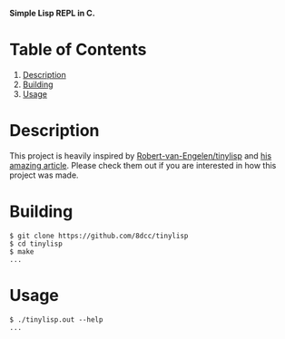 **Simple Lisp REPL in C.**


# Table of Contents

1.  [Description](#orge997858)
2.  [Building](#org0ad96d4)
3.  [Usage](#orgece9d34)


<a id="orge997858"></a>

# Description

This project is heavily inspired by [Robert-van-Engelen/tinylisp](https://github.com/Robert-van-Engelen/tinylisp) and
[his amazing article](https://raw.githubusercontent.com/Robert-van-Engelen/tinylisp/main/tinylisp.pdf). Please check them out if you are interested in how this
project was made.


<a id="org0ad96d4"></a>

# Building

    $ git clone https://github.com/8dcc/tinylisp
    $ cd tinylisp
    $ make
    ...


<a id="orgece9d34"></a>

# Usage

    $ ./tinylisp.out --help
    ...

